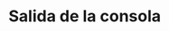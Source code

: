 <h1> Salida de la consola </h1>

<div data-pym-src= "https://www.jdoodle.com/embed/v0/2IhG?stdin=1&arg=0"></div>

<script src= "https://www.jdoodle.com/assets/jdoodle-pym.min.js" type="text/javascript"> 
    </script> 